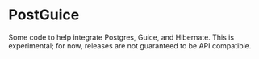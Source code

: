 # PostGuice

Some code to help integrate Postgres, Guice, and Hibernate. This is experimental; for now, releases are not guaranteed to be API compatible.